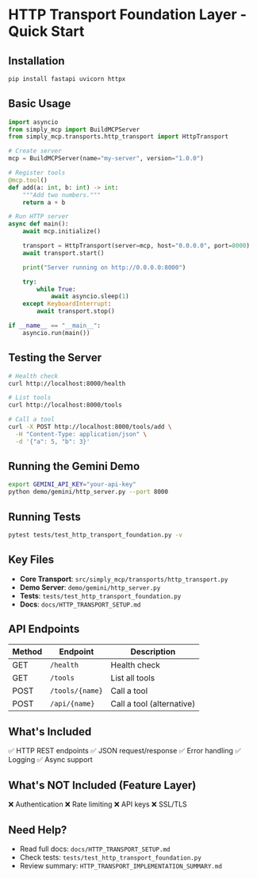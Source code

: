 # HTTP Transport Foundation Layer - Quick Start

## Installation

```bash
pip install fastapi uvicorn httpx
```

## Basic Usage

```python
import asyncio
from simply_mcp import BuildMCPServer
from simply_mcp.transports.http_transport import HttpTransport

# Create server
mcp = BuildMCPServer(name="my-server", version="1.0.0")

# Register tools
@mcp.tool()
def add(a: int, b: int) -> int:
    """Add two numbers."""
    return a + b

# Run HTTP server
async def main():
    await mcp.initialize()

    transport = HttpTransport(server=mcp, host="0.0.0.0", port=8000)
    await transport.start()

    print("Server running on http://0.0.0.0:8000")

    try:
        while True:
            await asyncio.sleep(1)
    except KeyboardInterrupt:
        await transport.stop()

if __name__ == "__main__":
    asyncio.run(main())
```

## Testing the Server

```bash
# Health check
curl http://localhost:8000/health

# List tools
curl http://localhost:8000/tools

# Call a tool
curl -X POST http://localhost:8000/tools/add \
  -H "Content-Type: application/json" \
  -d '{"a": 5, "b": 3}'
```

## Running the Gemini Demo

```bash
export GEMINI_API_KEY="your-api-key"
python demo/gemini/http_server.py --port 8000
```

## Running Tests

```bash
pytest tests/test_http_transport_foundation.py -v
```

## Key Files

- **Core Transport**: `src/simply_mcp/transports/http_transport.py`
- **Demo Server**: `demo/gemini/http_server.py`
- **Tests**: `tests/test_http_transport_foundation.py`
- **Docs**: `docs/HTTP_TRANSPORT_SETUP.md`

## API Endpoints

| Method | Endpoint | Description |
|--------|----------|-------------|
| GET | `/health` | Health check |
| GET | `/tools` | List all tools |
| POST | `/tools/{name}` | Call a tool |
| POST | `/api/{name}` | Call a tool (alternative) |

## What's Included

✅ HTTP REST endpoints
✅ JSON request/response
✅ Error handling
✅ Logging
✅ Async support

## What's NOT Included (Feature Layer)

❌ Authentication
❌ Rate limiting
❌ API keys
❌ SSL/TLS

## Need Help?

- Read full docs: `docs/HTTP_TRANSPORT_SETUP.md`
- Check tests: `tests/test_http_transport_foundation.py`
- Review summary: `HTTP_TRANSPORT_IMPLEMENTATION_SUMMARY.md`

